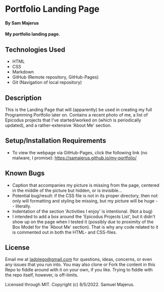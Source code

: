 # Portfolio Landing Page

#### By Sam Majerus 

#### My portfolio landing page. 

## Technologies Used

* HTML
* CSS
* Markdown
* GitHub (Remote repository, GitHub-Pages) 
* Git (Navigation of local repository)


<!--  ***** READ THE SUBMISSION FEEDBACK, COMPLETE ALL OBJECTIVES (BE SURE ABOUT IT) <em>BEFORE</em> SUBMITTING!!!!!         -SM, 8-18-2022, 9:15am.-->
## Description
This is the Landing Page that will (apparently) be used in creating my full Programming Portfolio later on. Contains a recent photo of me, a list of Epicodus projects 
that I've started/worked on (which is periodically updated), and a rather-extensive 'About Me' section. 

## Setup/Installation Requirements

<!-- Do as follows ONLY when this is project finished (Calvin confirmed this):  Do a git clone of the remote repo, create 'gh-pages' branch, push cloned-repo to that branch.    -SM, 8-18-2022, 9:08am. --> 
* To view the webpage via GitHub-Pages, click the following link (no malware, I promise):  https://samajerus.github.io/my-portfolio/


## Known Bugs

* Caption that accompanies my picture is missing from the page, centered in the middle of the picture but hidden, or is invisible...  
* Potential bug/result: if the CSS file is not in its proper directory, then not only will formatting and styling be missing, but my picture will be huge -- literally. 
* Indentation of the section 'Activities I enjoy' is intentional. (Not a bug) 
* I intended to add a box around the 'Epicodus Projects List', but it didn't show up on the page when I tested it (possibly due to proximity of the Box Model for the 'About Me' section). That is why any code related to it is commented out in both the HTML- and CSS-files. 

## License

Email me at ladolego@gmail.com for questions, ideas, concerns, or even any issues that you run into.  You may also clone or Fork the content in this Repo to fiddle around with it on your own, if you like. Trying to fiddle with the repo itself, however, is off-limits.

Licensed through MIT. Copyright (c) 8/5/2022. Samuel Majerus. 